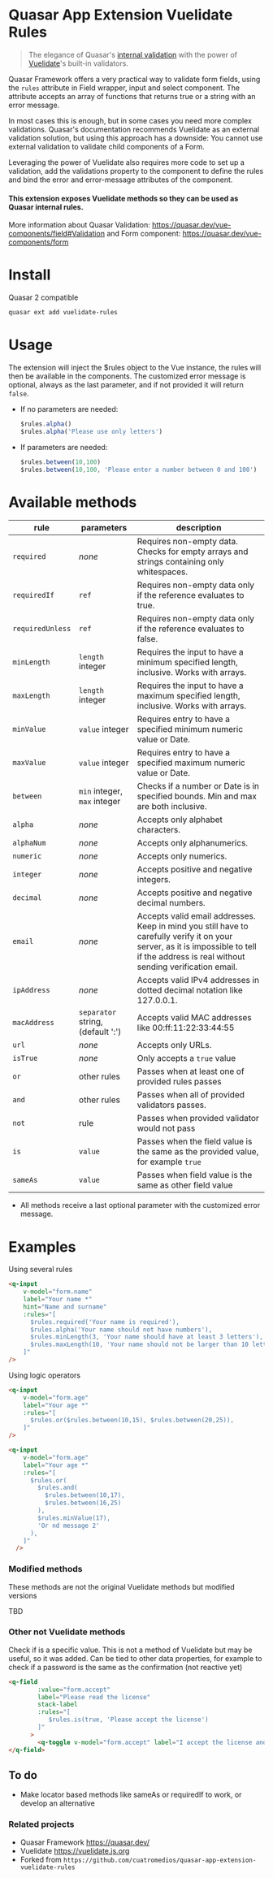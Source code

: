 Quasar App Extension Vuelidate Rules
===

> The elegance of Quasar's [internal validation](https://quasar.dev/vue-components/input#Internal-validation) with the power of [Vuelidate](https://vuelidate.js.org/#sub-builtin-validators)'s built-in validators. 

Quasar Framework offers a very practical way to validate form fields, using the `rules` attribute in Field wrapper, input and select component. The attribute accepts an array of functions that returns true or a string with an error message.

In most cases this is enough, but in some cases you need more complex validations. Quasar's documentation recommends Vuelidate as an external validation solution, but using this approach has a downside: You cannot use external validation to validate child components of a Form.

Leveraging the power of Vuelidate also requires more code to set up a validation, add the validations property to the component to define the rules and bind the error and error-message attributes of the component.  

#### This extension exposes Vuelidate methods so they can be used as Quasar internal rules.

More information about Quasar Validation: https://quasar.dev/vue-components/field#Validation and Form component: https://quasar.dev/vue-components/form

# Install
Quasar 2 compatible
```bash
quasar ext add vuelidate-rules
```

# Usage
The extension will inject the $rules object to the Vue instance, the rules will then be available in the components. The customized error message is optional, always as the last parameter, and if not provided it will return `false`.

* If no parameters are needed:
  ```javascript
  $rules.alpha() 
  $rules.alpha('Please use only letters')
  ```
* If parameters are needed:
  ```javascript
  $rules.between(10,100)
  $rules.between(10,100, 'Please enter a number between 0 and 100')
  ```  
# Available methods

| **rule**   | **parameters**| **description** |
|--------------|------------   | --- |
| `required`   | _none_ | Requires non-empty data. Checks for empty arrays and strings containing only whitespaces.
| `requiredIf` | `ref` | Requires non-empty data only if the reference evaluates to true.
| `requiredUnless` | `ref` | Requires non-empty data only if the reference evaluates to false.
| `minLength`  | `length` integer | Requires the input to have a minimum specified length, inclusive. Works with arrays.
| `maxLength`  | `length` integer | Requires the input to have a maximum specified length, inclusive. Works with arrays.
| `minValue`   | `value` integer | Requires entry to have a specified minimum numeric value or Date.
| `maxValue`   | `value` integer | Requires entry to have a specified maximum numeric value or Date.
| `between`    | `min` integer, `max` integer | Checks if a number or Date is in specified bounds. Min and max are both inclusive.
| `alpha`      | _none_ | Accepts only alphabet characters.
| `alphaNum`   | _none_ | Accepts only alphanumerics.
| `numeric`    | _none_ | Accepts only numerics.
| `integer`    | _none_ | Accepts positive and negative integers.
| `decimal`    | _none_ | Accepts positive and negative decimal numbers.
| `email`      | _none_ | Accepts valid email addresses. Keep in mind you still have to carefully verify it on your server, as it is impossible to tell if the address is real without sending verification email.
| `ipAddress`  | _none_ | Accepts valid IPv4 addresses in dotted decimal notation like 127.0.0.1.
| `macAddress` | `separator` string, (default ':')  | Accepts valid MAC addresses like 00:ff:11:22:33:44:55
| `url` | _none_ | Accepts only URLs.
| `isTrue` | _none_ | Only accepts a `true` value
| `or` | other rules | Passes when at least one of provided rules passes
| `and` | other rules | Passes when all of provided validators passes.
| `not` | rule | Passes when provided validator would not pass
| `is` | `value` | Passes when the field value is the same as the provided value, for example `true` 
| `sameAs` | `value` | Passes when field value is the same as other field value

* All methods receive a last optional parameter with the customized error message.
 
# Examples

Using several rules
```html
<q-input
    v-model="form.name"
    label="Your name *"
    hint="Name and surname"
    :rules="[
      $rules.required('Your name is required'),
      $rules.alpha('Your name should not have numbers'),
      $rules.minLength(3, 'Your name should have at least 3 letters'),
      $rules.maxLength(10, 'Your name should not be larger than 10 letters') 
    ]"
/>
```

Using logic operators
```html
<q-input
    v-model="form.age"
    label="Your age *"
    :rules="[
      $rules.or($rules.between(10,15), $rules.between(20,25)),
    ]"
/>
```

```html
<q-input
    v-model="form.age"
    label="Your age *"
    :rules="[
      $rules.or(
        $rules.and(
          $rules.between(10,17),
          $rules.between(16,25)
        ),
        $rules.minValue(17),
        'Or nd message 2'
      ),
    ]"
  />
```
### Modified methods
These methods are not the original Vuelidate methods but modified versions

TBD

### Other not Vuelidate methods

Check if is a specific value. This is not a method of Vuelidate but may be useful, so it was added. Can be tied to other data properties, for example to check if a password is the same as the confirmation (not reactive yet)
```html
<q-field
        :value="form.accept"
        label="Please read the license"
        stack-label
        :rules="[
           $rules.is(true, 'Please accept the license')
        ]"
      >
        <q-toggle v-model="form.accept" label="I accept the license and terms" />
</q-field>
```

## To do

* Make locator based methods like sameAs or requiredIf to work, or develop an alternative
           
### Related projects
* Quasar Framework https://quasar.dev/
* Vuelidate https://vuelidate.js.org
* Forked from `https://github.com/cuatromedios/quasar-app-extension-vuelidate-rules`
